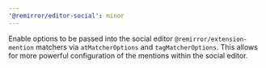 ```yaml
---
'@remirror/editor-social': minor
---
```


Enable options to be passed into the social editor `@remirror/extension-mention` matchers via
`atMatcherOptions` and `tagMatcherOptions`. This allows for more powerful configuration of the mentions within
the social editor.
